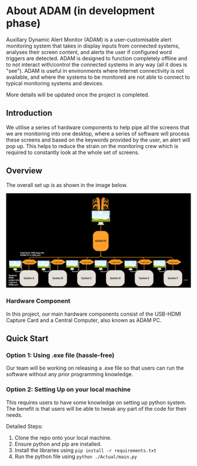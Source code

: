 # About ADAM (in development phase)
Auxillary Dynamic Alert Monitor (ADAM) is a user-customisable alert monitoring system that takes in display inputs from connected systems, analyses their screen content, and alerts the user if configured word triggers are detected. ADAM is designed to function completely offline and to not interact with/control the connected systems in any way (all it does is "see"). ADAM is useful in environments where Internet connectivity is not available, and where the systems to be monitored are not able to connect to typical monitoring systems and devices.

More details will be updated once the project is completed.

## Introduction
We utilise a series of hardware components to help pipe all the screens that we are monitoring into one desktop, where a series of software 
will process these screens and based on the keywords provided by the user, an alert will pop up. This helps to reduce the strain on the monitoring crew which is required to constantly look at the whole set of screens.

## Overview
The overall set up is as shown in the image below.

![Overview](./Images/Overall(new).png)

### Hardware Component
In this project, our main hardware components consist of the USB-HDMI Capture Card and a Central Computer, also known as ADAM PC.

## Quick Start

### Option 1: Using .exe file (hassle-free)

Our team will be working on releasing a .exe file so that users can run the software without any prior programming knowledge.

### Option 2: Setting Up on your local machine

This requires users to have some knowledge on setting up python system. The benefit is that users will be able to tweak any part of the code for their needs.

Detailed Steps:
1. Clone the repo onto your local machine.
1. Ensure python and pip are installed.
1. Install the libraries using `pip install -r requirements.txt`
1. Run the python file using `python ./Actual/main.py`
